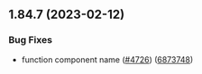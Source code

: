 ## 1.84.7 (2023-02-12)


### Bug Fixes

* function component name ([#4726](https://github.com/EddieHubCommunity/LinkFree/issues/4726)) ([6873748](https://github.com/EddieHubCommunity/LinkFree/commit/687374814cb91d303f062179729866d3b9a67d74))



